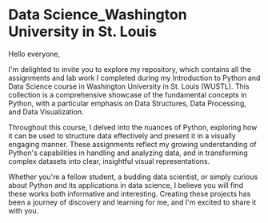 # Data Science_Washington University in St. Louis

Hello everyone,  

I'm delighted to invite you to explore my repository, which contains all the assignments and lab work I completed during my Introduction to Python and Data Science course in Washington University in St. Louis (WUSTL). This collection is a comprehensive showcase of the fundamental concepts in Python, with a particular emphasis on Data Structures, Data Processing, and Data Visualization. 

Throughout this course, I delved into the nuances of Python, exploring how it can be used to structure data effectively and present it in a visually engaging manner. These assignments reflect my growing understanding of Python's capabilities in handling and analyzing data, and in transforming complex datasets into clear, insightful visual representations.

Whether you're a fellow student, a budding data scientist, or simply curious about Python and its applications in data science, I believe you will find these works both informative and interesting. Creating these projects has been a journey of discovery and learning for me, and I'm excited to share it with you.
